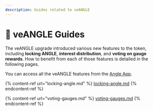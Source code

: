 ```yaml
---
description: Guides related to veANGLE
---
```


# 📗 veANGLE Guides

The veANGLE upgrade introduced various new features to the token, including **locking ANGLE**, **interest distribution**, and **voting on gauge rewards**. How to benefit from each of those features is detailed in the following pages.

You can access all the veANGLE features from the [Angle App](https://app.angle.money/#/lock).

{% content-ref url="locking-angle.md" %}
[locking-angle.md](locking-angle.md#locking-angle)
{% endcontent-ref %}

{% content-ref url="voting-gauges.md" %}
[voting-gauges.md](voting-gauges.md#voting-on-gauges)
{% endcontent-ref %}

